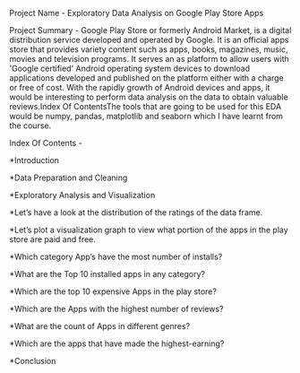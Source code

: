 Project Name - Exploratory Data Analysis on Google Play Store Apps


Project Summary - Google Play Store or formerly Android Market, is a digital distribution service developed and operated by Google. It is an official apps store that provides variety content such as apps, books, magazines, music, movies and television programs. It serves an as platform to allow users with 'Google certified' Android operating system devices to download applications developed and published on the platform either with a charge or free of cost. With the rapidly growth of Android devices and apps, it would be interesting to perform data analysis on the data to obtain valuable reviews.Index Of ContentsThe tools that are going to be used for this EDA would be numpy, pandas, matplotlib and seaborn which I have learnt from the course.

Index Of Contents - 

*Introduction


*Data Preparation and Cleaning


*Exploratory Analysis and Visualization


*Let’s have a look at the distribution of the ratings of the data frame.


*Let’s plot a visualization graph to view what portion of the apps in the play store are paid and free.


*Which category App’s have the most number of installs?


*What are the Top 10 installed apps in any category?


*Which are the top 10 expensive Apps in the play store?


*Which are the Apps with the highest number of reviews?


*What are the count of Apps in different genres?


*Which are the apps that have made the highest-earning?


*Conclusion
